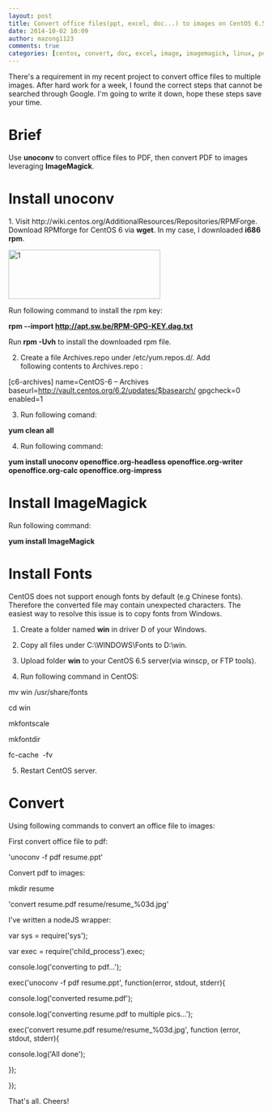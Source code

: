 ```yaml
---
layout: post
title: Convert office files(ppt, excel, doc...) to images on CentOS 6.5
date: 2014-10-02 10:09
author: mazong1123
comments: true
categories: [centos, convert, doc, excel, image, imagemagick, linux, pdf, ppt, unoconv]
---
```

There's a requirement in my recent project to convert office files to multiple images. After hard work for a week, I found the correct steps that cannot be searched through Google. I'm going to write it down, hope these steps save your time.
<h1>Brief</h1>
Use <strong>unoconv</strong> to convert office files to PDF, then convert PDF to images leveraging <strong>ImageMagick</strong>.
<h1>Install unoconv</h1>
1. Visit http://wiki.centos.org/AdditionalResources/Repositories/RPMForge. Download RPMforge for CentOS 6 via <strong>wget</strong>. In my case, I downloaded <strong>i686 rpm</strong>.

<a href="https://mazong1123.files.wordpress.com/2014/10/1.png"><img class="alignnone size-medium wp-image-82" src="http://mazong1123.files.wordpress.com/2014/10/1.png?w=300" alt="1" width="300" height="97" /></a>

Run following command to install the rpm key:

<strong>rpm --import http://apt.sw.be/RPM-GPG-KEY.dag.txt</strong>

Run<strong> rpm -Uvh</strong> to install the downloaded rpm file.

2. Create a file Archives.repo under /etc/yum.repos.d/. Add following contents to Archives.repo :

[c6-archives]
name=CentOS-6 – Archives
baseurl=http://vault.centos.org/6.2/updates/$basearch/
gpgcheck=0
enabled=1

3. Run following comand:

<strong>yum clean all</strong>

4. Run following command:

<strong>yum install unoconv openoffice.org-headless openoffice.org-writer openoffice.org-calc openoffice.org-impress</strong>
<h1>Install ImageMagick</h1>
Run following command:

<strong>yum install ImageMagick</strong>
<h1>Install Fonts</h1>
CentOS does not support enough fonts by default (e.g Chinese fonts). Therefore the converted file may contain unexpected characters. The easiest way to resolve this issue is to copy fonts from Windows.

1. Create a folder named <strong>win</strong> in driver D of your Windows.

2. Copy all files under C:\WINDOWS\Fonts to D:\win.

3. Upload folder <strong>win</strong> to your CentOS 6.5 server(via winscp, or FTP tools).

4. Run following command in CentOS:

mv win /usr/share/fonts

cd win

mkfontscale

mkfontdir

fc-cache  -fv

5. Restart CentOS server.
<h1>Convert</h1>
Using following commands to convert an office file to images:

First convert office file to pdf:

'unoconv -f pdf resume.ppt'

Convert pdf to images:

mkdir resume

'convert resume.pdf resume/resume_%03d.jpg'

I've written a nodeJS wrapper:

var sys = require('sys');

var exec = require('child_process').exec;

console.log('converting to pdf...');

exec('unoconv -f pdf resume.ppt', function(error, stdout, stderr){

console.log('converted resume.pdf');

console.log('converting resume.pdf to multiple pics...');

exec('convert resume.pdf resume/resume_%03d.jpg', function (error, stdout, stderr){

console.log('All done');

});

});

That's all. Cheers!
